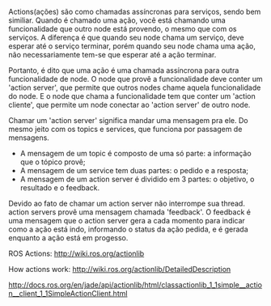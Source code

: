 Actions(ações) são como chamadas assíncronas para serviços, sendo bem similiar. Quando é
chamado uma ação, você está chamando uma funcionalidade que outro node está provendo, o mesmo
que com os serviços. A diferença é que quando seu node chama um serviço, deve esperar até o
serviço terminar, porém quando seu node chama uma ação, não necessariamente tem-se que esperar
até a ação terminar.

Portanto, é dito que uma ação é uma chamada assíncrona para outra funcionalidade de node.
O node que provê a funcionalidade deve conter um 'action server', que permite que outros nodes
chame aquela funcionalidade do node. E o node que chama a funcionalidade tem que conter um
'action cliente', que permite um node conectar ao 'action server' de outro node.

Chamar um 'action server' significa mandar uma mensagem pra ele. Do mesmo jeito com os
topics e services, que funciona por passagem de mensagens.
- A mensagem de um topic é composto de uma só parte: a informação que o tópico provê;
- A mensagem de um service tem duas partes: o pedido e a resposta; 
- A mensagem de um action server é dividido em 3 partes: o objetivo, o resultado e o feedback.

Devido ao fato de chamar um action server não interrompe sua thread. action servers provê uma
mensagem chamada 'feedback'. O feedback é uma mensagem que o action server gera a cada momento
para indicar como a ação está indo, informando o status da ação pedida, e é gerada enquanto
a ação está em progesso.

ROS Actions: http://wiki.ros.org/actionlib

How actions work: http://wiki.ros.org/actionlib/DetailedDescription

http://docs.ros.org/en/jade/api/actionlib/html/classactionlib_1_1simple__action__client_1_1SimpleActionClient.html